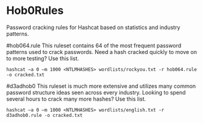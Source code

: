 # Hob0Rules
Password cracking rules for Hashcat based on statistics and industry patterns.

#hob064.rule 
This ruleset contains 64 of the most frequent password patterns used to crack passwords. Need a hash cracked quickly to move on to more testing? Use this list.
```
hashcat –a 0 –m 1000 <NTLMHASHES> wordlists/rockyou.txt -r hob064.rule -o cracked.txt
```

#d3adhob0
This ruleset is much more extensive and utilizes many common password structure ideas seen across every industry. Looking to spend several hours to crack many more hashes? Use this list.
```
hashcat –a 0 –m 1000 <NTLMHASHES> wordlists/english.txt -r d3adhob0.rule -o cracked.txt
```
